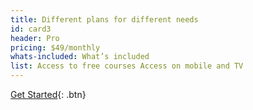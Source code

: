 ```yaml
---
title: Different plans for different needs
id: card3
header: Pro
pricing: $49/monthly
whats-included: What’s included
list: Access to free courses Access on mobile and TV
---
```


[Get Started](http://www.google.com){: .btn}
